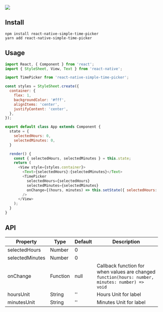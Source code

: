 ![](http://i.imgur.com/3dMcpRM.png)

## Install

```
npm install react-native-simple-time-picker
yarn add react-native-simple-time-picker
```

## Usage

```javascript
import React, { Component } from 'react';
import { StyleSheet, View, Text } from 'react-native';

import TimePicker from 'react-native-simple-time-picker';

const styles = StyleSheet.create({
  container: {
    flex: 1,
    backgroundColor: '#fff',
    alignItems: 'center',
    justifyContent: 'center',
  },
});

export default class App extends Component {
  state = {
    selectedHours: 0,
    selectedMinutes: 0,
  }

  render() {
    const { selectedHours, selectedMinutes } = this.state;
    return (
      <View style={styles.container}>
        <Text>{selectedHours}:{selectedMinutes}</Text>
        <TimePicker
          selectedHours={selectedHours}
          selectedMinutes={selectedMinutes}
          onChange={(hours, minutes) => this.setState({ selectedHours: hours, selectedMinutes: minutes })}
        />
      </View>
    );
  }
}
```

## API

| Property        | Type        | Default      | Description |
|-----------------|-------------|--------------|-------------|
| selectedHours   | Number      | 0            |             |
| selectedMinutes | Number      | 0            |             |
| onChange        | Function    | null         | Callback function for when values are changed `function(hours: number, minutes: number) => void`|
| hoursUnit       | String      | ''           | Hours Unit for label  |
| minutesUnit     | String      | ''           | Minutes Unit for label|
